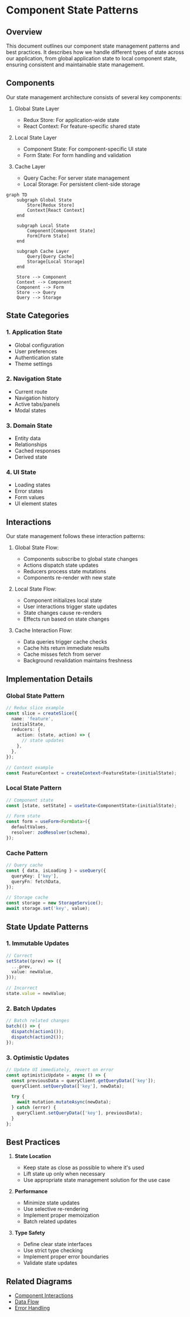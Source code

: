 # Component State Patterns

## Overview

This document outlines our component state management patterns and best practices. It describes how we handle different types of state across our application, from global application state to local component state, ensuring consistent and maintainable state management.

## Components

Our state management architecture consists of several key components:

1. Global State Layer
   - Redux Store: For application-wide state
   - React Context: For feature-specific shared state

2. Local State Layer
   - Component State: For component-specific UI state
   - Form State: For form handling and validation

3. Cache Layer
   - Query Cache: For server state management
   - Local Storage: For persistent client-side storage

```mermaid
graph TD
    subgraph Global State
        Store[Redux Store]
        Context[React Context]
    end

    subgraph Local State
        Component[Component State]
        Form[Form State]
    end

    subgraph Cache Layer
        Query[Query Cache]
        Storage[Local Storage]
    end

    Store --> Component
    Context --> Component
    Component --> Form
    Store --> Query
    Query --> Storage
```

## State Categories

### 1. Application State

- Global configuration
- User preferences
- Authentication state
- Theme settings

### 2. Navigation State

- Current route
- Navigation history
- Active tabs/panels
- Modal states

### 3. Domain State

- Entity data
- Relationships
- Cached responses
- Derived state

### 4. UI State

- Loading states
- Error states
- Form values
- UI element states

## Interactions

Our state management follows these interaction patterns:

1. Global State Flow:
   - Components subscribe to global state changes
   - Actions dispatch state updates
   - Reducers process state mutations
   - Components re-render with new state

2. Local State Flow:
   - Component initializes local state
   - User interactions trigger state updates
   - State changes cause re-renders
   - Effects run based on state changes

3. Cache Interaction Flow:
   - Data queries trigger cache checks
   - Cache hits return immediate results
   - Cache misses fetch from server
   - Background revalidation maintains freshness

## Implementation Details

### Global State Pattern

```typescript
// Redux slice example
const slice = createSlice({
  name: 'feature',
  initialState,
  reducers: {
    action: (state, action) => {
      // state updates
    },
  },
});

// Context example
const FeatureContext = createContext<FeatureState>(initialState);
```

### Local State Pattern

```typescript
// Component state
const [state, setState] = useState<ComponentState>(initialState);

// Form state
const form = useForm<FormData>({
  defaultValues,
  resolver: zodResolver(schema),
});
```

### Cache Pattern

```typescript
// Query cache
const { data, isLoading } = useQuery({
  queryKey: ['key'],
  queryFn: fetchData,
});

// Storage cache
const storage = new StorageService();
await storage.set('key', value);
```

## State Update Patterns

### 1. Immutable Updates

```typescript
// Correct
setState((prev) => ({
  ...prev,
  value: newValue,
}));

// Incorrect
state.value = newValue;
```

### 2. Batch Updates

```typescript
// Batch related changes
batch(() => {
  dispatch(action1());
  dispatch(action2());
});
```

### 3. Optimistic Updates

```typescript
// Update UI immediately, revert on error
const optimisticUpdate = async () => {
  const previousData = queryClient.getQueryData(['key']);
  queryClient.setQueryData(['key'], newData);

  try {
    await mutation.mutateAsync(newData);
  } catch (error) {
    queryClient.setQueryData(['key'], previousData);
  }
};
```

## Best Practices

1. **State Location**

   - Keep state as close as possible to where it's used
   - Lift state up only when necessary
   - Use appropriate state management solution for the use case

2. **Performance**

   - Minimize state updates
   - Use selective re-rendering
   - Implement proper memoization
   - Batch related updates

3. **Type Safety**
   - Define clear state interfaces
   - Use strict type checking
   - Implement proper error boundaries
   - Validate state updates

## Related Diagrams

- [Component Interactions](interactions.md)
- [Data Flow](../data-flow/state-management.md)
- [Error Handling](../system/error-flow.md)
